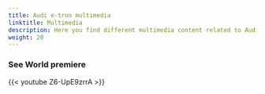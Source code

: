 ```yaml
---
title: Audi e-tron multimedia
linktitle: Multimedia
description: Here you find different multimedia content related to Audi Q4 e-tron. Mostly videos.
weight: 20
---
```



### See World premiere

{{< youtube Z6-UpE9zrrA >}}



